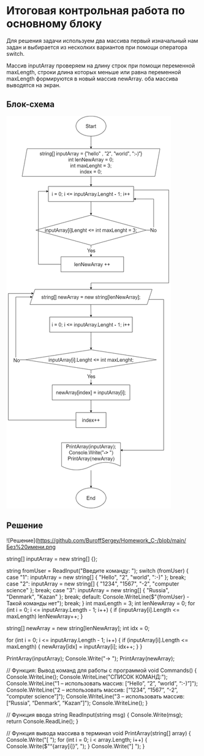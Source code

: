 ﻿# Итоговая контрольная работа по основному блоку

Для решения задачи используем два массива
первый изначальный нам задан и выбирается из несколких вариантов при помощи оператора switch.

Массив inputArray проверяем на длину строк при помощи переменной maxLength, строки длина которых меньше или равна переменной maxLength формируются в новый массив newArray. оба массива выводятся на экран. 


## Блок-схема
![Блок-схема](https://github.com/BuroffSergey/Homework_C-/blob/main/blok-diogram_c%23.png)


## Решение


![Решение](https://github.com/BuroffSergey/Homework_C-/blob/main/Без%20имени.png

string[] inputArray = new string[] {};

string fromUser = ReadInput("Введите команду: ");
switch (fromUser)
{
    case "1":
        inputArray = new string[] { "Hello", "2", "world", ":-)" };
        break;
    case "2":
        inputArray = new string[] { "1234", "1567", "-2", "computer science" };
        break;
    case "3":
        inputArray = new string[] { "Russia", "Denmark", "Kazan" };
        break;
    default:
        Console.WriteLine($"{fromUser} - Такой команды нет");
        break;
}
int maxLength = 3;
int lenNewArray = 0;
for (int i = 0; i <= inputArray.Length - 1; i++)
{
    if (inputArray[i].Length <= maxLength) lenNewArray++;
}

string[] newArray = new string[lenNewArray];
int idx = 0;

for (int i = 0; i <= inputArray.Length - 1; i++)
{
    if (inputArray[i].Length <= maxLength)
    {
        newArray[idx] = inputArray[i];
        idx++;
    }
}

PrintArray(inputArray);
Console.Write("→ ");
PrintArray(newArray);

// Функция: Вывод команд для работы с программой
void Commands()
{
    Console.WriteLine();
    Console.WriteLine("СПИСОК КОМАНД:");
    Console.WriteLine("1 – использовать массив: [“Hello”, “2”, “world”, “:-)”]");
    Console.WriteLine("2 – использовать массив: [“1234”, “1567”, “-2”, “computer science”]");
    Console.WriteLine("3 – использовать массив: [“Russia”, “Denmark”, “Kazan”]");
    Console.WriteLine();
}

// Функция ввода
string ReadInput(string msg)
{
    Console.Write(msg);
    return Console.ReadLine();
}

//  Функция вывода массива в терминал
void PrintArray(string[] array)
{
    Console.Write("[ ");
    for (int i = 0; i < array.Length; i++)
    {
        Console.Write($"“{array[i]}”, ");
    }
    Console.Write("] ");
}




